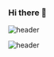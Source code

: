 ### Hi there 👋
![header](https://capsule-render.vercel.app/api?type=slice&color=gradient&height=200&section=header&text=ggg&fontColor=333333&fontSize=90)




![header](https://capsule-render.vercel.app/api?type=slice&color=gradient&height=200&section=footer&fontSize=90)

